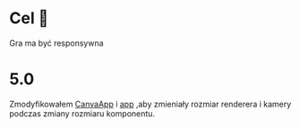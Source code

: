 # Cel 🎯
Gra ma być responsywna 

# 5.0 
Zmodyfikowałem [CanvaApp](CanvaApp.tsx) i [app](app.ts)  ,aby zmieniały rozmiar renderera i kamery podczas zmiany rozmiaru komponentu. 

